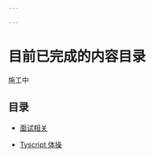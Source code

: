 ```yaml
---

---
```

# 目前已完成的内容目录

施工中

## 目录

- [面试相关](./interview.md)
  
- [Tyscript 体操](./core/ts/type_challenges/index.md)
